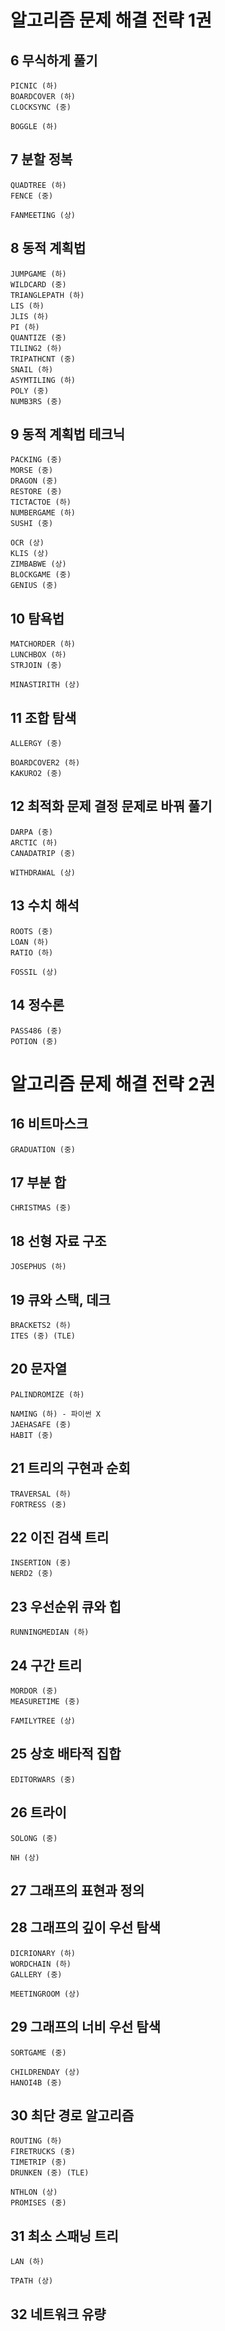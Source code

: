 # 알고리즘 문제 해결 전략 1권
## 6 무식하게 풀기
    PICNIC (하)
    BOARDCOVER (하)
    CLOCKSYNC (중)
        
    BOGGLE (하)
        
## 7 분할 정복
    QUADTREE (하)
    FENCE (중)
        
    FANMEETING (상)
        
## 8 동적 계획법
    JUMPGAME (하)
    WILDCARD (중)
    TRIANGLEPATH (하)
    LIS (하)
    JLIS (하)
    PI (하)
    QUANTIZE (중)
    TILING2 (하)
    TRIPATHCNT (중)
    SNAIL (하)
    ASYMTILING (하)
    POLY (중)
    NUMB3RS (중)
        
## 9 동적 계획법 테크닉
    PACKING (중)
    MORSE (중)
    DRAGON (중)
    RESTORE (중)
    TICTACTOE (하)
    NUMBERGAME (하)
    SUSHI (중)
        
    OCR (상)
    KLIS (상)
    ZIMBABWE (상)
    BLOCKGAME (중)
    GENIUS (중)
        
## 10 탐욕법
    MATCHORDER (하)
    LUNCHBOX (하)
    STRJOIN (중)
        
    MINASTIRITH (상)
        
## 11 조합 탐색
    ALLERGY (중)

    BOARDCOVER2 (하)
    KAKURO2 (중)
        
## 12 최적화 문제 결정 문제로 바꿔 풀기
    DARPA (중)
    ARCTIC (하)
    CANADATRIP (중)
    
    WITHDRAWAL (상)
    
## 13 수치 해석
    ROOTS (중)
    LOAN (하)
    RATIO (하)
    
    FOSSIL (상)

## 14 정수론
    PASS486 (중)
    POTION (중)
    
# 알고리즘 문제 해결 전략 2권
## 16 비트마스크
	GRADUATION (중)

## 17 부분 합
    CHRISTMAS (중)
    
## 18 선형 자료 구조
    JOSEPHUS (하)
    
## 19 큐와 스택, 데크
    BRACKETS2 (하)
    ITES (중) (TLE)
    
## 20 문자열
    PALINDROMIZE (하)

    NAMING (하) - 파이썬 X
    JAEHASAFE (중)
    HABIT (중)
    
## 21 트리의 구현과 순회
    TRAVERSAL (하)
    FORTRESS (중)
    
## 22 이진 검색 트리
    INSERTION (중)
    NERD2 (중)
    
## 23 우선순위 큐와 힙
    RUNNINGMEDIAN (하)

## 24 구간 트리
	MORDOR (중)
	MEASURETIME (중)
	
	FAMILYTREE (상)
	
## 25 상호 배타적 집합

    EDITORWARS (중)
    
## 26 트라이
    SOLONG (중)
    
    NH (상)
    
## 27 그래프의 표현과 정의

## 28 그래프의 깊이 우선 탐색
    DICRIONARY (하)
    WORDCHAIN (하)
    GALLERY (중)
    
    MEETINGROOM (상)
    
## 29 그래프의 너비 우선 탐색
    SORTGAME (중)
    
    CHILDRENDAY (상)
    HANOI4B (중)
    
## 30 최단 경로 알고리즘
    ROUTING (하)
    FIRETRUCKS (중)
	TIMETRIP (중)
    DRUNKEN (중) (TLE)
    
    NTHLON (상)
    PROMISES (중)
    
## 31 최소 스패닝 트리
	LAN (하)
	
	TPATH (상)
	
## 32 네트워크 유량